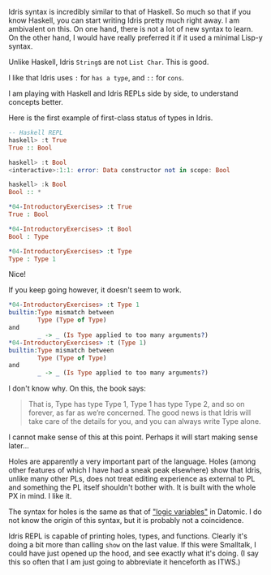 Idris syntax is incredibly similar to that of Haskell. So much so that if you know Haskell, you can start writing Idris pretty much right away. I am ambivalent on this. On one hand, there is not a lot of new syntax to learn. On the other hand, I would have really preferred it if it used a minimal Lisp-y syntax.

Unlike Haskell, Idris `String`s are not `List Char`. This is good.

I like that Idris uses `:` for `has a type`, and `::` for `cons`.

I am playing with Haskell and Idris REPLs side by side, to understand concepts better.

Here is the first example of first-class status of types in Idris.

```haskell
-- Haskell REPL
haskell> :t True
True :: Bool

haskell> :t Bool
<interactive>:1:1: error: Data constructor not in scope: Bool

haskell> :k Bool
Bool :: *
```

```idris
*04-IntroductoryExercises> :t True
True : Bool

*04-IntroductoryExercises> :t Bool
Bool : Type

*04-IntroductoryExercises> :t Type
Type : Type 1
```

Nice!

If you keep going however, it doesn't seem to work.

```idris
*04-IntroductoryExercises> :t Type 1
builtin:Type mismatch between
        Type (Type of Type)
and
        _ -> _ (Is Type applied to too many arguments?)
*04-IntroductoryExercises> :t (Type 1)
builtin:Type mismatch between
        Type (Type of Type)
and
        _ -> _ (Is Type applied to too many arguments?)
```

I don't know why. On this, the book says:

> That is, Type has type Type 1, Type 1 has type Type 2, and so on forever, as far as we’re concerned. The good news is that Idris will take care of the details for you, and you can always write Type alone.

I cannot make sense of this at this point. Perhaps it will start making sense later...

Holes are apparently a very important part of the language. Holes (among other features of which I have had a sneak peak elsewhere) show that Idris, unlike many other PLs, does not treat editing experience as external to PL and something the PL itself shouldn't bother with. It is built with the whole PX in mind. I like it.

The syntax for holes is the same as that of ["logic variables"](http://docs.datomic.com/getting-started/query-the-data.html) in Datomic. I do not know the origin of this syntax, but it is probably not a coincidence.

Idris REPL is capable of printing holes, types, and functions. Clearly it's doing a bit more than calling `show` on the last value. If this were Smalltalk, I could have just opened up the hood, and see exactly what it's doing. (I say this so often that I am just going to abbreviate it henceforth as ITWS.)
